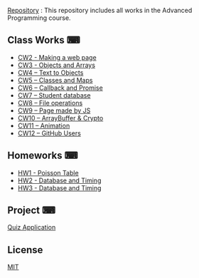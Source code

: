 [Repository](https://github.com/ahmetzumber/advanced_programming) : This repository includes all works in the Advanced Programming course.

## Class Works ⌨

- [CW2 - Making a web page](https://ahmetzumber.github.io/advanced_programming/CW2/length.html)
- [CW3 - Objects and Arrays](https://ahmetzumber.github.io/advanced_programming/CW3/chap4.html)
- [CW4 – Text to Objects](https://ahmetzumber.github.io/advanced_programming/CW4/ObjectList.html)
- [CW5 – Classes and Maps](https://ahmetzumber.github.io/advanced_programming/CW5/class_work.html)
- [CW6 – Callback and Promise](https://ahmetzumber.github.io/advanced_programming/CW6/index.html)
- [CW7 – Student database](https://ahmetzumber.github.io/advanced_programming/CW7/Students.html)
- [CW8 – File operations](https://ahmetzumber.github.io/advanced_programming/CW8/localFiles.html)
- [CW9 – Page made by JS](https://ahmetzumber.github.io/advanced_programming/CW9/dom_apps.html)
- [CW10 – ArrayBuffer & Crypto](https://ahmetzumber.github.io/advanced_programming/CW10/cryptoworks.html)
- [CW11 – Animation](https://ahmetzumber.github.io/advanced_programming/CW11/events.html)
- [CW12 – GitHub Users](https://ahmetzumber.github.io/advanced_programming/CW12/github_works.html)

## Homeworks ⌨

- [HW1 - Poisson Table](https://ahmetzumber.github.io/advanced_programming/HW%231/table.html)
- [HW2 - Database and Timing](https://ahmetzumber.github.io/advanced_programming/HW2/database.html)
- [HW3 - Database and Timing]()

## Project ⌨
[Quiz Application]()

## License

[MIT](https://choosealicense.com/licenses/mit/)
